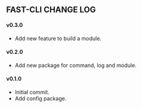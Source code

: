 FAST-CLI CHANGE LOG
-------------------

#### v0.3.0

- Add new feature to build a module.

#### v0.2.0

- Add new package for command, log and module.

#### v0.1.0

- Initial commit.
- Add config package.